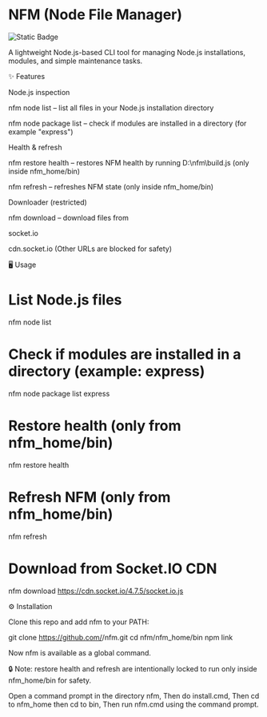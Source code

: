 # NFM (Node File Manager)
![Static Badge](https://img.shields.io/badge/NFM-NodeFileManager-green)

A lightweight Node.js-based CLI tool for managing Node.js installations, modules, and simple maintenance tasks.

✨ Features

Node.js inspection

nfm node list – list all files in your Node.js installation directory

nfm node package list <module> – check if modules are installed in a directory (for example "express")

Health & refresh

nfm restore health – restores NFM health by running D:\nfm\build.js (only inside nfm_home/bin)

nfm refresh – refreshes NFM state (only inside nfm_home/bin)

Downloader (restricted)

nfm download <url> – download files from

socket.io

cdn.socket.io
(Other URLs are blocked for safety)

🖥️ Usage
# List Node.js files
nfm node list

# Check if modules are installed in a directory (example: express)
nfm node package list express

# Restore health (only from nfm_home/bin)
nfm restore health

# Refresh NFM (only from nfm_home/bin)
nfm refresh

# Download from Socket.IO CDN
nfm download https://cdn.socket.io/4.7.5/socket.io.js

⚙️ Installation

Clone this repo and add nfm to your PATH:

git clone https://github.com/<your-username>/nfm.git
cd nfm/nfm_home/bin
npm link


Now nfm is available as a global command.

🔒 Note: restore health and refresh are intentionally locked to run only inside nfm_home/bin for safety.

Open a command prompt in the directory nfm, Then do install.cmd, Then cd to nfm_home then cd to bin, Then run nfm.cmd using the command prompt.
